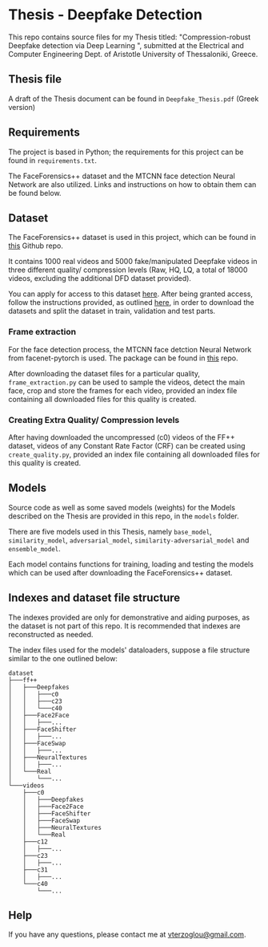 # Thesis - Deepfake Detection

This repo contains source files for my Thesis titled: "Compression-robust Deepfake detection via Deep Learning
", submitted at the Electrical and Computer Engineering Dept. of Aristotle 
University of Thessaloniki, Greece.

## Thesis file
A draft of the Thesis document can be found in `Deepfake_Thesis.pdf` (Greek version)

## Requirements
The project is based in Python; the requirements for this project can be found
in `requirements.txt`.

The FaceForensics++ dataset and the MTCNN face detection Neural Network are also utilized.
Links and instructions on how to obtain them can be found below.

## Dataset
The FaceForensics++ dataset is used in this project, which can be found in 
[this](https://github.com/ondyari/FaceForensics) Github repo.

It contains 1000 real videos and 5000 fake/manipulated Deepfake videos in three different quality/ compression 
levels (Raw, HQ, LQ, a total of 18000 videos, excluding the additional DFD dataset provided).

You can apply for access to this dataset 
[here](https://docs.google.com/forms/d/e/1FAIpQLSdRRR3L5zAv6tQ_CKxmK4W96tAab_pfBu2EKAgQbeDVhmXagg/viewform). 
After being granted access, follow the instructions provided, as outlined 
[here](https://github.com/ondyari/FaceForensics/tree/master/dataset), in order to download the datasets and split
the dataset in train, validation and test parts.

### Frame extraction
For the face detection process, the MTCNN face detction Neural Network from facenet-pytorch is used.
The package can be found in [this](https://github.com/timesler/facenet-pytorch) repo.

After downloading the dataset files for a particular quality, `frame_extraction.py` can be used to sample the videos, 
detect the main face, crop and store the frames for each video, provided an index file containing all downloaded files
for this quality is created.

### Creating Extra Quality/ Compression levels
After having downloaded the uncompressed (c0) videos of the FF++ dataset, videos of any Constant Rate Factor (CRF)
can be created using `create_quality.py`, provided an index file containing all downloaded files
for this quality is created.


## Models
Source code as well as some saved models (weights) for the Models described on the Thesis are provided in this repo,
in the `models` folder.

There are five models used in this Thesis, namely `base_model`, `similarity_model`, `adversarial_model`, 
`similarity-adversarial_model` and `ensemble_model`.

Each model contains functions for training, loading and testing the models which can be used after downloading the 
FaceForensics++ dataset.

## Indexes and dataset file structure
The indexes provided are only for demonstrative and aiding purposes, as the dataset
is not part of this repo. It is recommended that indexes are reconstructed as needed.

The index files used for the models' dataloaders, suppose a file structure similar to the one
outlined below:

```
dataset
├───ff++
│   ├───Deepfakes
│   │   ├───c0
│   │   ├───c23
│   │   └───c40
│   ├───Face2Face
│   │   ├───...
│   ├───FaceShifter
│   │   ├───...
│   ├───FaceSwap
│   │   ├───...
│   ├───NeuralTextures
│   │   ├───...
│   └───Real
│       └───...
└───videos
    ├───c0
    │   ├───Deepfakes
    │   ├───Face2Face
    │   ├───FaceShifter
    │   ├───FaceSwap
    │   ├───NeuralTextures
    │   └───Real
    ├───c12
    │   ├───...
    ├───c23
    │   ├───...
    ├───c31
    │   ├───...
    └───c40
        └───...
```

## Help
If you have any questions, please contact me at [vterzoglou@gmail.com](mailto:vterzoglou@gmail.com).